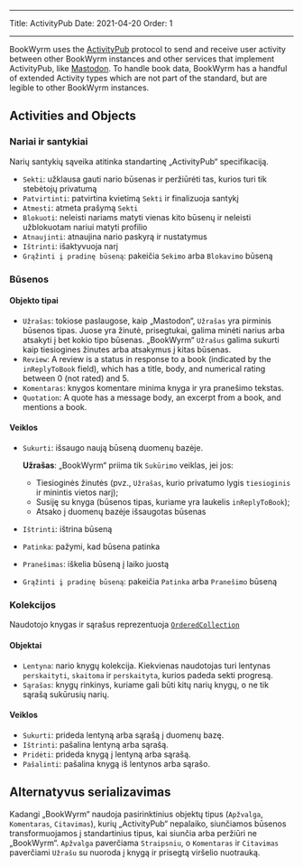 - - -
Title: ActivityPub Date: 2021-04-20 Order: 1
- - -

BookWyrm uses the [ActivityPub](http://activitypub.rocks/) protocol to send and receive user activity between other BookWyrm instances and other services that implement ActivityPub, like [Mastodon](https://joinmastodon.org/). To handle book data, BookWyrm has a handful of extended Activity types which are not part of the standard, but are legible to other BookWyrm instances.

## Activities and Objects

### Nariai ir santykiai
Narių santykių sąveika atitinka standartinę „ActivityPub“ specifikaciją.

- `Sekti`: užklausa gauti nario būsenas ir peržiūrėti tas, kurios turi tik stebėtojų privatumą
- `Patvirtinti`: patvirtina kvietimą `Sekti` ir finalizuoja santykį
- `Atmesti`: atmeta prašymą `Sekti`
- `Blokuoti`: neleisti nariams matyti vienas kito būsenų ir neleisti užblokuotam nariui matyti profilio
- `Atnaujinti`: atnaujina nario paskyrą ir nustatymus
- `Ištrinti`: išaktyvuoja narį
- `Grąžinti į pradinę būseną`: pakeičia `Sekimo` arba `Blokavimo` būseną

### Būsenos
#### Objekto tipai

- `Užrašas`: tokiose paslaugose, kaip „Mastodon“, `Užrašas` yra pirminis būsenos tipas. Juose yra žinutė, prisegtukai, galima minėti narius arba atsakyti į bet kokio tipo būsenas. „BookWyrm“ `Užrašus` galima sukurti kaip tiesiogines žinutes arba atsakymus į kitas būsenas.
- `Review`: A review is a status in response to a book (indicated by the `inReplyToBook` field), which has a title, body, and numerical rating between 0 (not rated) and 5.
- `Komentaras`: knygos komentare minima knyga ir yra pranešimo tekstas.
- `Quotation`: A quote has a message body, an excerpt from a book, and mentions a book.


#### Veiklos

- `Sukurti`: išsaugo naują būseną duomenų bazėje.

   **Užrašas**: „BookWyrm“ priima tik `Sukūrimo` veiklas, jei jos:

   - Tiesioginės žinutės (pvz., `Užrašas`, kurio privatumo lygis `tiesioginis` ir minintis vietos narį);
   - Susiję su knyga (būsenos tipas, kuriame yra laukelis `inReplyToBook`);
   - Atsako į duomenų bazėje išsaugotas būsenas
- `Ištrinti`: ištrina būseną
- `Patinka`: pažymi, kad būsena patinka
- `Pranešimas`: iškelia būseną į laiko juostą
- `Grąžinti į pradinę būseną`: pakeičia `Patinka` arba `Pranešimo` būseną

### Kolekcijos
Naudotojo knygas ir sąrašus reprezentuoja [`OrderedCollection`](https://www.w3.org/TR/activitystreams-vocabulary/#dfn-orderedcollection)

#### Objektai

- `Lentyna`: nario knygų kolekcija. Kiekvienas naudotojas turi lentynas `perskaityti`, `skaitoma` ir `perskaityta`, kurios padeda sekti progresą.
- `Sąrašas`: knygų rinkinys, kuriame gali būti kitų narių knygų, o ne tik sąrašą sukūrusių narių.

#### Veiklos

- `Sukurti`: prideda lentyną arba sąrašą į duomenų bazę.
- `Ištrinti`: pašalina lentyną arba sąrašą.
- `Pridėti`: prideda knygą į lentyną arba sąrašą.
- `Pašalinti`: pašalina knygą iš lentynos arba sąrašo.


## Alternatyvus serializavimas
Kadangi „BookWyrm“ naudoja pasirinktinius objektų tipus (`Apžvalga`, `Komentaras`, `Citavimas`), kurių „ActivityPub“ nepalaiko, siunčiamos būsenos transformuojamos į standartinius tipus, kai siunčia arba peržiūri ne „BookWyrm“. `Apžvalga` paverčiama `Straipsniu`, o `Komentaras` ir `Citavimas` paverčiami `Užrašu` su nuoroda į knygą ir prisegtą viršelio nuotrauką.
